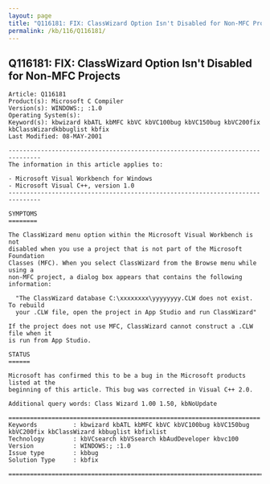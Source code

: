 ```yaml
---
layout: page
title: "Q116181: FIX: ClassWizard Option Isn't Disabled for Non-MFC Projects"
permalink: /kb/116/Q116181/
---
```


## Q116181: FIX: ClassWizard Option Isn't Disabled for Non-MFC Projects

	Article: Q116181
	Product(s): Microsoft C Compiler
	Version(s): WINDOWS:; :1.0
	Operating System(s): 
	Keyword(s): kbwizard kbATL kbMFC kbVC kbVC100bug kbVC150bug kbVC200fix kbClassWizardkbbuglist kbfix
	Last Modified: 08-MAY-2001
	
	-------------------------------------------------------------------------------
	The information in this article applies to:
	
	- Microsoft Visual Workbench for Windows 
	- Microsoft Visual C++, version 1.0 
	-------------------------------------------------------------------------------
	
	SYMPTOMS
	========
	
	The ClassWizard menu option within the Microsoft Visual Workbench is not
	disabled when you use a project that is not part of the Microsoft Foundation
	Classes (MFC). When you select ClassWizard from the Browse menu while using a
	non-MFC project, a dialog box appears that contains the following information:
	
	  "The ClassWizard database C:\xxxxxxxx\yyyyyyyy.CLW does not exist. To rebuild
	  your .CLW file, open the project in App Studio and run ClassWizard"
	
	If the project does not use MFC, ClassWizard cannot construct a .CLW file when it
	is run from App Studio.
	
	STATUS
	======
	
	Microsoft has confirmed this to be a bug in the Microsoft products listed at the
	beginning of this article. This bug was corrected in Visual C++ 2.0.
	
	Additional query words: Class Wizard 1.00 1.50, kbNoUpdate
	
	======================================================================
	Keywords          : kbwizard kbATL kbMFC kbVC kbVC100bug kbVC150bug kbVC200fix kbClassWizard kbbuglist kbfixlist
	Technology        : kbVCsearch kbVSsearch kbAudDeveloper kbvc100
	Version           : WINDOWS:; :1.0
	Issue type        : kbbug
	Solution Type     : kbfix
	
	=============================================================================
	
